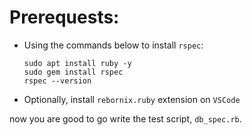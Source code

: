 # Prerequests:
 - Using the commands below to install `rspec`:
   ```
   sudo apt install ruby -y
   sudo gem install rspec
   rspec --version
   ```
 - Optionally, install `rebornix.ruby` extension on `VSCode`

 now you are good to go write the test script, `db_spec.rb`.
 